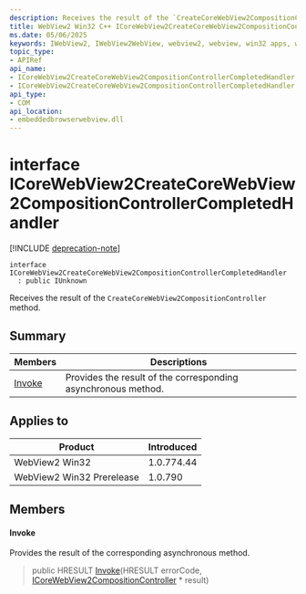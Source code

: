 ```yaml
---
description: Receives the result of the `CreateCoreWebView2CompositionController` method.
title: WebView2 Win32 C++ ICoreWebView2CreateCoreWebView2CompositionControllerCompletedHandler
ms.date: 05/06/2025
keywords: IWebView2, IWebView2WebView, webview2, webview, win32 apps, win32, edge, ICoreWebView2, ICoreWebView2Controller, browser control, edge html, ICoreWebView2CreateCoreWebView2CompositionControllerCompletedHandler
topic_type: 
- APIRef
api_name:
- ICoreWebView2CreateCoreWebView2CompositionControllerCompletedHandler
- ICoreWebView2CreateCoreWebView2CompositionControllerCompletedHandler.Invoke
api_type:
- COM
api_location:
- embeddedbrowserwebview.dll
---
```


# interface ICoreWebView2CreateCoreWebView2CompositionControllerCompletedHandler

[!INCLUDE [deprecation-note](../includes/deprecation-note.md)]

```
interface ICoreWebView2CreateCoreWebView2CompositionControllerCompletedHandler
  : public IUnknown
```

Receives the result of the `CreateCoreWebView2CompositionController` method.

## Summary

 Members                        | Descriptions
--------------------------------|---------------------------------------------
[Invoke](#invoke) | Provides the result of the corresponding asynchronous method.

## Applies to

Product                         | Introduced
--------------------------------|---------------------------------------------
WebView2 Win32            |    1.0.774.44
WebView2 Win32 Prerelease |    1.0.790

## Members

#### Invoke

Provides the result of the corresponding asynchronous method.

> public HRESULT [Invoke](#invoke)(HRESULT errorCode, [ICoreWebView2CompositionController](icorewebview2compositioncontroller.md#icorewebview2compositioncontroller) * result)

